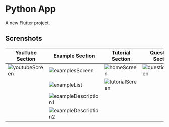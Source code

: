 # Python App

A new Flutter project.

## Screnshots
| YouTube Section | Example Section | Tutorial Section | Questions Section | Resources Section |
|-|-|-|-|-|
| ![youtubeScreen](https://user-images.githubusercontent.com/55807508/120085345-0b0f3a80-c0f5-11eb-8522-ac71015f8d47.png) | ![examplesScreen](https://user-images.githubusercontent.com/55807508/120085350-18c4c000-c0f5-11eb-8a75-03c1b9a69e8d.png) | ![homeScreen](https://user-images.githubusercontent.com/55807508/120085362-24b08200-c0f5-11eb-87b0-25ed77c2220a.png) | ![questionsScreen](https://user-images.githubusercontent.com/55807508/120085389-5f1a1f00-c0f5-11eb-8edf-820b5834f5c6.png) | ![resourcesScreen](https://user-images.githubusercontent.com/55807508/120085394-65a89680-c0f5-11eb-8bca-9c9688d3b38a.png) |
|  | ![exampleList](https://user-images.githubusercontent.com/55807508/120085406-75c07600-c0f5-11eb-813f-f4ce060d64df.png) | ![tutorialScreen](https://user-images.githubusercontent.com/55807508/120085413-7fe27480-c0f5-11eb-8c2d-4e971bedb968.png) |  |  |
|  | ![exampleDescription1](https://user-images.githubusercontent.com/55807508/120085422-98eb2580-c0f5-11eb-8d9b-e91d2a07124f.png) |  |  |  |
|  | ![exampleDescription2](https://user-images.githubusercontent.com/55807508/120085425-9f799d00-c0f5-11eb-8ac0-bfceed2e9cf3.png) |  |  |  |
